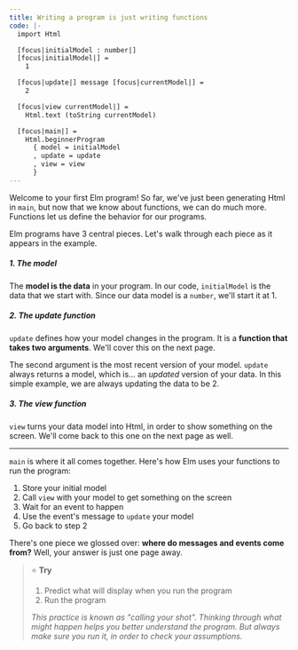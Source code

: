 ```yaml
---
title: Writing a program is just writing functions
code: |-
  import Html

  [focus|initialModel : number|]
  [focus|initialModel|] =
    1

  [focus|update|] message [focus|currentModel|] =
    2

  [focus|view currentModel|] =
    Html.text (toString currentModel)

  [focus|main|] =
    Html.beginnerProgram
      { model = initialModel
      , update = update
      , view = view
      }
---
```

Welcome to your first Elm program!
So far, we've just been generating Html in `main`,
but now that we know about functions, we can do much more.
Functions let us define the behavior for our programs.

Elm programs have 3 central pieces.
Let's walk through each piece as it appears in the example.

##### 1. The model

The **model is the data** in your program.
In our code, `initialModel` is the data that we start with.
Since our data model is a `number`, we'll start it at 1.

##### 2. The update function

`update` defines how your model changes in the program.
It is a **function that takes two arguments**.
We'll cover this on the next page.

The second argument is the most recent version of your model.
`update` always returns a model, which is... an _updated_ version of your data.
In this simple example, we are always updating the data to be 2.

##### 3. The view function

`view` turns your data model into Html, in order to show something on the screen.
We'll come back to this one on the next page as well.

---

`main` is where it all comes together.
Here's how Elm uses your functions to run the program:

1. Store your initial model
2. Call `view` with your model to get something on the screen
3. Wait for an event to happen
4. Use the event's message to `update` your model
5. Go back to step 2

There's one piece we glossed over: **where do messages and events come from?**
Well, your answer is just one page away.

> ⭐️ **Try**
>
> 1. Predict what will display when you run the program
> 2. Run the program
>
> _This practice is known as "calling your shot".
> Thinking through what might happen helps you better understand the program.
> But always make sure you run it, in order to check your assumptions._

